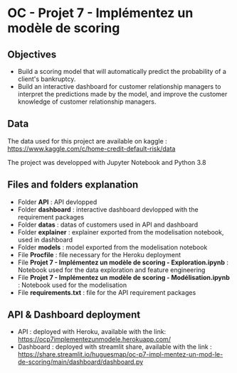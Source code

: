 # OC - Projet 7 - Implémentez un modèle de scoring

## Objectives

* Build a scoring model that will automatically predict the probability of a client's bankruptcy.
* Build an interactive dashboard for customer relationship managers to interpret the predictions made by the model, and improve the customer knowledge of customer relationship managers.

## Data
The data used for this project are available on kaggle : https://www.kaggle.com/c/home-credit-default-risk/data

The project was developped with Jupyter Notebook and Python 3.8

## Files and folders explanation
* Folder **API** : API devlopped
* Folder **dashboard** : interactive dashboard devlopped with the requirement packages
* Folder **datas** : datas of customers used in API and dashboard
* Folder **explainer** : explainer exported from the modelisation notebook, used in dashboard
* Folder **models** : model exported from the modelisation notebook
* File **Procfile** : file necessary for the Heroku deployment
* File **Projet 7 - Implémentez un modèle de scoring - Exploration.ipynb** : Notebook used for the data exploration and feature engineering
* File **Projet 7 - Implémentez un modèle de scoring - Modélisation.ipynb** : Notebook used for the modelisation 
* File **requirements.txt** : file for the API requirement packages

## API & Dashboard deployment
* API : deployed with Heroku, available with the link: https://ocp7implementezunmodele.herokuapp.com/
* Dashboard : deployed with streamlit share, available with the link : https://share.streamlit.io/huguesmap/oc-p7-impl-mentez-un-mod-le-de-scoring/main/dashboard/dashboard.py

